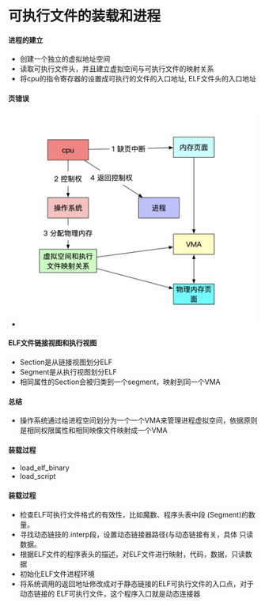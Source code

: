 # 可执行文件的装载和进程

#### 进程的建立
* 创建一个独立的虚拟地址空间
* 读取可执行文件头，并且建立虚拟空间与可执行文件的映射关系
* 将cpu的指令寄存器的设置成可执行的文件的入口地址, ELF文件头的入口地址

#### 页错误
* ![-w534](media/15600468057572/15600478741302.jpg)

#### ELF文件链接视图和执行视图
* Section是从链接视图划分ELF
* Segment是从执行视图划分ELF
* 相同属性的Section会被归类到一个segment，映射到同一个VMA

#### 总结
* 操作系统通过给进程空间划分为一个一个VMA来管理进程虚拟空间，依据原则是相同权限属性和相同映像文件映射成一个VMA

#### 装载过程
* load_elf_binary
* load_script

#### 装载过程
* 检查ELF可执行文件格式的有效性，比如魔数、程序头表中段
(Segment)的数量。
* 寻找动态链技的.interp段，设置动态链接器路径(与动态链接有关，具体
只读数据。
* 根据ELF文件的程序表头的描述，对ELF文件进行映射，代码，数据，只读数据
* 初始化ELF文件进程环境
* 将系统调用的返回地址修改成对于静态链接的ELF可执行文件的入口点，对于动态链接的
ELF可执行文件，这个程序入口就是动态连接器